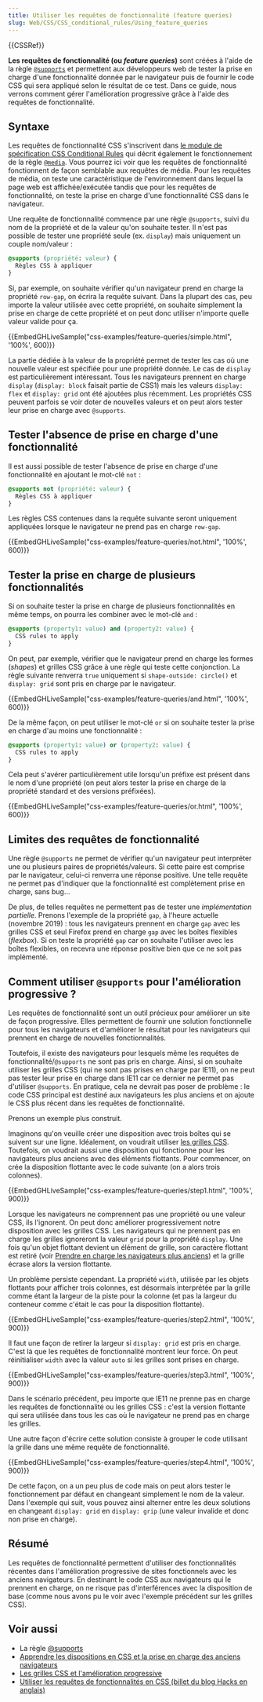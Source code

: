 ```yaml
---
title: Utiliser les requêtes de fonctionnalité (feature queries)
slug: Web/CSS/CSS_conditional_rules/Using_feature_queries
---
```


{{CSSRef}}

**Les requêtes de fonctionnalité (ou _feature queries_)** sont créées à l'aide de la règle [`@supports`](/fr/docs/Web/CSS/@supports) et permettent aux développeurs web de tester la prise en charge d'une fonctionnalité donnée par le navigateur puis de fournir le code CSS qui sera appliqué selon le résultat de ce test. Dans ce guide, nous verrons comment gérer l'amélioration progressive grâce à l'aide des requêtes de fonctionnalité.

## Syntaxe

Les requêtes de fonctionnalité CSS s'inscrivent dans [le module de spécification CSS Conditional Rules](https://drafts.csswg.org/css-conditional-3/) qui décrit également le fonctionnement de la règle [`@media`](/fr/docs/Web/CSS/@media). Vous pourrez ici voir que les requêtes de fonctionnalité fonctionnent de façon semblable aux requêtes de média. Pour les requêtes de média, on teste une caractéristique de l'environnement dans lequel la page web est affichée/exécutée tandis que pour les requêtes de fonctionnalité, on teste la prise en charge d'une fonctionnalité CSS dans le navigateur.

Une requête de fonctionnalité commence par une règle `@supports`, suivi du nom de la propriété et de la valeur qu'on souhaite tester. Il n'est pas possible de tester une propriété seule (ex. `display`) mais uniquement un couple nom/valeur :

```css
@supports (propriété: valeur) {
  Règles CSS à appliquer
}
```

Si, par exemple, on souhaite vérifier qu'un navigateur prend en charge la propriété `row-gap`, on écrira la requête suivant. Dans la plupart des cas, peu importe la valeur utilisée avec cette propriété, on souhaite simplement la prise en charge de cette propriété et on peut donc utiliser n'importe quelle valeur valide pour ça.

{{EmbedGHLiveSample("css-examples/feature-queries/simple.html", '100%', 600)}}

La partie dédiée à la valeur de la propriété permet de tester les cas où une nouvelle valeur est spécifiée pour une propriété donnée. Le cas de `display` est particulièrement intéressant. Tous les navigateurs prennent en charge `display` (`display: block` faisait partie de CSS1) mais les valeurs `display: flex` et `display: grid` ont été ajoutées plus récemment. Les propriétés CSS peuvent parfois se voir doter de nouvelles valeurs et on peut alors tester leur prise en charge avec `@supports`.

## Tester l'absence de prise en charge d'une fonctionnalité

Il est aussi possible de tester l'absence de prise en charge d'une fonctionnalité en ajoutant le mot-clé `not` :

```css
@supports not (propriété: valeur) {
  Règles CSS à appliquer
}
```

Les règles CSS contenues dans la requête suivante seront uniquement appliquées lorsque le navigateur ne prend pas en charge `row-gap`.

{{EmbedGHLiveSample("css-examples/feature-queries/not.html", '100%', 600)}}

## Tester la prise en charge de plusieurs fonctionnalités

Si on souhaite tester la prise en charge de plusieurs fonctionnalités en même temps, on pourra les combiner avec le mot-clé `and` :

```css
@supports (property1: value) and (property2: value) {
  CSS rules to apply
}
```

On peut, par exemple, vérifier que le navigateur prend en charge les formes (_shapes_) et grilles CSS grâce à une règle qui teste cette conjonction. La règle suivante renverra `true` uniquement si `shape-outside: circle()` et `display: grid` sont pris en charge par le navigateur.

{{EmbedGHLiveSample("css-examples/feature-queries/and.html", '100%', 600)}}

De la même façon, on peut utiliser le mot-clé `or` si on souhaite tester la prise en charge d'au moins une fonctionnalité :

```css
@supports (property1: value) or (property2: value) {
  CSS rules to apply
}
```

Cela peut s'avérer particulièrement utile lorsqu'un préfixe est présent dans le nom d'une propriété (on peut alors tester la prise en charge de la propriété standard et des versions préfixées).

{{EmbedGHLiveSample("css-examples/feature-queries/or.html", '100%', 600)}}

## Limites des requêtes de fonctionnalité

Une règle `@supports` ne permet de vérifier qu'un navigateur peut interpréter une ou plusieurs paires de propriétés/valeurs. Si cette paire est comprise par le navigateur, celui-ci renverra une réponse positive. Une telle requête ne permet pas d'indiquer que la fonctionnalité est complètement prise en charge, sans bug…

De plus, de telles requêtes ne permettent pas de tester une _implémentation partielle_. Prenons l'exemple de la propriété `gap`, à l'heure actuelle (novembre 2019) : tous les navigateurs prennent en charge `gap` avec les grilles CSS et seul Firefox prend en charge `gap` avec les boîtes flexibles (_flexbox_). Si on teste la propriété `gap` car on souhaite l'utiliser avec les boîtes flexibles, on recevra une réponse positive bien que ce ne soit pas implémenté.

## Comment utiliser `@supports` pour l'amélioration progressive ?

Les requêtes de fonctionnalité sont un outil précieux pour améliorer un site de façon progressive. Elles permettent de fournir une solution fonctionnelle pour tous les navigateurs et d'améliorer le résultat pour les navigateurs qui prennent en charge de nouvelles fonctionnalités.

Toutefois, il existe des navigateurs pour lesquels même les requêtes de fonctionnalité/`@supports` ne sont pas pris en charge. Ainsi, si on souhaite utiliser les grilles CSS (qui ne sont pas prises en charge par IE11), on ne peut pas tester leur prise en charge dans IE11 car ce dernier ne permet pas d'utiliser `@supports`. En pratique, cela ne devrait pas poser de problème : le code CSS principal est destiné aux navigateurs les plus anciens et on ajoute le CSS plus récent dans les requêtes de fonctionnalité.

Prenons un exemple plus construit.

Imaginons qu'on veuille créer une disposition avec trois boîtes qui se suivent sur une ligne. Idéalement, on voudrait utiliser [les grilles CSS](/fr/docs/Web/CSS/CSS_grid_layout). Toutefois, on voudrait aussi une disposition qui fonctionne pour les navigateurs plus anciens avec des éléments flottants. Pour commencer, on crée la disposition flottante avec le code suivante (on a alors trois colonnes).

{{EmbedGHLiveSample("css-examples/feature-queries/step1.html", '100%', 900)}}

Lorsque les navigateurs ne comprennent pas une propriété ou une valeur CSS, ils l'ignorent. On peut donc améliorer progressivement notre disposition avec les grilles CSS. Les navigateurs qui ne prennent pas en charge les grilles ignoreront la valeur `grid` pour la propriété `display`. Une fois qu'un objet flottant devient un élément de grille, son caractère flottant est retiré (voir [Prendre en charge les navigateurs plus anciens](/fr/docs/Learn/CSS/CSS_layout/Supporting_Older_Browsers)) et la grille écrase alors la version flottante.

Un problème persiste cependant. La propriété `width`, utilisée par les objets flottants pour afficher trois colonnes, est désormais interprétée par la grille comme étant la largeur de la piste pour la colonne (et pas la largeur du conteneur comme c'était le cas pour la disposition flottante).

{{EmbedGHLiveSample("css-examples/feature-queries/step2.html", '100%', 900)}}

Il faut une façon de retirer la largeur si `display: grid` est pris en charge. C'est là que les requêtes de fonctionnalité montrent leur force. On peut réinitialiser `width` avec la valeur `auto` si les grilles sont prises en charge.

{{EmbedGHLiveSample("css-examples/feature-queries/step3.html", '100%', 900)}}

Dans le scénario précédent, peu importe que IE11 ne prenne pas en charge les requêtes de fonctionnalité ou les grilles CSS : c'est la version flottante qui sera utilisée dans tous les cas où le navigateur ne prend pas en charge les grilles.

Une autre façon d'écrire cette solution consiste à grouper le code utilisant la grille dans une même requête de fonctionnalité.

{{EmbedGHLiveSample("css-examples/feature-queries/step4.html", '100%', 900)}}

De cette façon, on a un peu plus de code mais on peut alors tester le fonctionnement par défaut en changeant simplement le nom de la valeur. Dans l'exemple qui suit, vous pouvez ainsi alterner entre les deux solutions en changeant `display: grid` en `display: grip` (une valeur invalide et donc non prise en charge).

## Résumé

Les requêtes de fonctionnalité permettent d'utiliser des fonctionnalités récentes dans l'amélioration progressive de sites fonctionnels avec les anciens navigateurs. En destinant le code CSS aux navigateurs qui le prennent en charge, on ne risque pas d'interférences avec la disposition de base (comme nous avons pu le voir avec l'exemple précédent sur les grilles CSS).

## Voir aussi

- La règle [@supports](/fr/docs/Web/CSS/@supports)
- [Apprendre les dispositions en CSS et la prise en charge des anciens navigateurs](/fr/docs/Learn/CSS/CSS_layout/Supporting_Older_Browsers)
- [Les grilles CSS et l'amélioration progressive](/fr/docs/Web/CSS/CSS_grid_layout/Grid_layout_and_progressive_enhancement)
- [Utiliser les requêtes de fonctionnalités en CSS (billet du blog Hacks en anglais)](https://hacks.mozilla.org/2016/08/using-feature-queries-in-css/)
